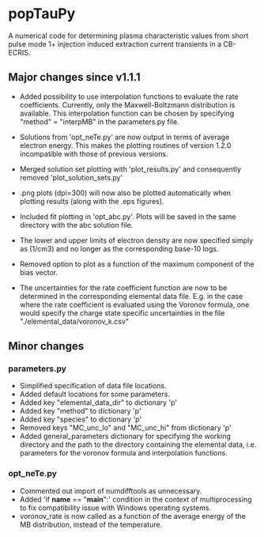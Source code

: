 # popTauPy

A numerical code for determining plasma characteristic values from 
short pulse mode 1+ injection induced extraction current transients
in a CB-ECRIS.

## Major changes since v1.1.1
* Added possibility to use interpolation functions 
to evaluate the rate coefficients. Currently,
only the Maxwell-Boltzmann distribution is available.
This interpolation function can be chosen by specifying 
"method" = "interpMB" in the parameters.py file.

* Solutions from 'opt_neTe.py' are now output in terms of 
average electron energy. This makes the plotting routines of 
version 1.2.0 incompatible with those of previous versions.

* Merged solution set plotting with 'plot_results.py'
and consequently removed 'plot_solution_sets.py'

* .png plots (dpi=300) will now also be plotted automatically 
when plotting results (along with the .eps figures).

* Included fit plotting in 'opt_abc.py'. Plots will be saved in the 
same directory with the abc solution file.

* The lower and upper limits of electron density are now specified 
simply as (1/cm3) and no longer as the corresponding base-10 logs.

* Removed option to plot as a function of the maximum component 
of the bias vector.

* The uncertainties for the rate coefficient function are now 
to be determined in the corresponding elemental data file.
E.g. in the case where the rate coefficient is evaluated using the 
Voronov formula, one would specify the charge state specific uncertainties
in the file "./elemental_data/voronov_k.csv"

## Minor changes

### parameters.py
* Simplified specification of data file locations.
* Added default locations for some parameters.
* Added key "elemental_data_dir" to dictionary 'p'
* Added key "method" to dictionary 'p'
* Added key "species" to dictionary 'p'
* Removed keys "MC_unc_lo" and "MC_unc_hi" from dictionary 'p'
* Added general_parameters dictionary for specifying the working directory
and the path to the directory containing the elemental data, 
i.e. parameters for the voronov formula and interpolation functions.

### opt_neTe.py
* Commented out import of numdifftools as unnecessary.
* Added 'if __name__ == "__main__":' condition
in the context of multiprocessing to fix compatibility issue with Windows
operating systems.
* voronov_rate is now called as a function of the average energy of
the MB distribution, instead of the temperature.
